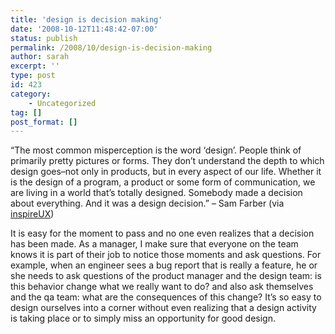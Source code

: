 ```yaml
---
title: 'design is decision making'
date: '2008-10-12T11:48:42-07:00'
status: publish
permalink: /2008/10/design-is-decision-making
author: sarah
excerpt: ''
type: post
id: 423
category:
    - Uncategorized
tag: []
post_format: []
---
```

“The most common misperception is the word ‘design’. People think of primarily pretty pictures or forms. They don’t understand the depth to which design goes–not only in products, but in every aspect of our life. Whether it is the design of a program, a product or some form of communication, we are living in a world that’s totally designed. Somebody made a decision about everything. And it was a design decision.” – Sam Farber (via [inspireUX](http://www.inspireux.com/2008/10/06/somebody-made-a-decision-about-everything-and-it-was-a-design-decision/))

It is easy for the moment to pass and no one even realizes that a decision has been made. As a manager, I make sure that everyone on the team knows it is part of their job to notice those moments and ask questions. For example, when an engineer sees a bug report that is really a feature, he or she needs to ask questions of the product manager and the design team: is this behavior change what we really want to do? and also ask themselves and the qa team: what are the consequences of this change? It’s so easy to design ourselves into a corner without even realizing that a design activity is taking place or to simply miss an opportunity for good design.